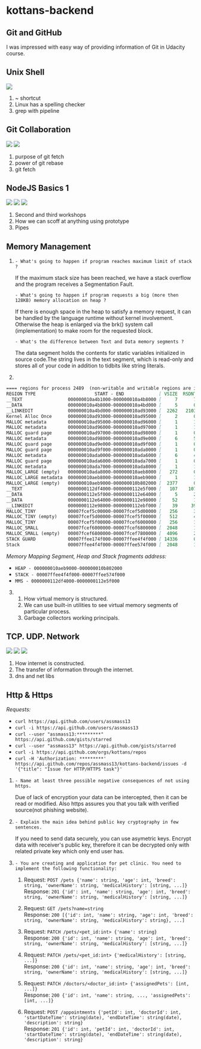 # kottans-backend
## Git and GitHub
I was impressed with easy way of providing information of Git in Udacity course.

## Unix Shell

![](task_unix_shell/image.png)

1. ~ shortcut
2. Linux has a spelling checker
3. grep with pipeline

## Git Collaboration

![](task_git_collaboration/github_collaboration_results_1.png)
![](task_git_collaboration/github_collaboration_results_2.png)

1. purpose of git fetch
2. power of git rebase
3. git fetch

## NodeJS Basics 1

![](node_basic_1/node-basics-1.png)
![](node_basic_1/node-basics-2.png)
![](node_basic_1/node-basics-3.png)

1. Second and third workshops
2. How we can scoff at anything using prototype
3. Pipes

## Memory Management

1. 
	`- What's going to happen if program reaches maximum limit of stack ?`

	If the maximum stack size has been reached, we have a stack overflow and the program receives a Segmentation Fault.


	`- What's going to happen if program requests a big (more then 128KB) memory allocation on heap ?`

	If there is enough space in the heap to satisfy a memory request, it can be handled by the language runtime without kernel involvement. Otherwise the heap is enlarged via the brk() system call (implementation) to make room for the requested block. 


	`- What's the difference between Text and Data memory segments ?`

	The data segment holds the contents for static variables initialized in source code.The string lives in the text segment, which is read-only and stores all of your code in addition to tidbits like string literals. 


2.
```md
==== regions for process 2489  (non-writable and writable regions are interleaved)
REGION TYPE                      START - END             [ VSIZE  RSDNT  DIRTY   SWAP] PRT/MAX SHRMOD PURGE    REGION DETAIL
__TEXT                 000000010a4b1000-000000010a4b8000 [     7      7      0      0] r-x/rwx SM=COW          /Applications/Docker.app/Contents/Resources/bin/docker-compose
__DATA                 000000010a4b8000-000000010a4bd000 [     5      0      0      2] rw-/rwx SM=COW          /Applications/Docker.app/Contents/Resources/bin/docker-compose
__LINKEDIT             000000010a4bd000-000000010ad93000 [  2262   2103      0      0] r--/rwx SM=COW          /Applications/Docker.app/Contents/Resources/bin/docker-compose
Kernel Alloc Once      000000010ad93000-000000010ad95000 [     2      0      0      1] rw-/rwx SM=PRV          
MALLOC metadata        000000010ad95000-000000010ad96000 [     1      1      1      0] r--/rwx SM=COW          DefaultMallocZone_0x10ad95000 zone structure
MALLOC metadata        000000010ad96000-000000010ad97000 [     1      1      1      0] rw-/rwx SM=COW          
MALLOC guard page      000000010ad97000-000000010ad98000 [     1      0      0      0] ---/rwx SM=COW          
MALLOC metadata        000000010ad98000-000000010ad9e000 [     6      5      5      1] rw-/rwx SM=COW          
MALLOC guard page      000000010ad9e000-000000010ad9f000 [     1      0      0      0] ---/rwx SM=COW          
MALLOC guard page      000000010ad9f000-000000010ada0000 [     1      0      0      0] ---/rwx SM=NUL          
MALLOC metadata        000000010ada0000-000000010ada6000 [     6      4      4      2] rw-/rwx SM=COW          
MALLOC guard page      000000010ada6000-000000010ada7000 [     1      0      0      0] ---/rwx SM=NUL          
MALLOC metadata        000000010ada7000-000000010ada8000 [     1      1      1      0] r--/rwx SM=COW          
MALLOC_LARGE (empty)   000000010ada8000-000000010aeb8000 [   272      0      0    272] rw-/rwx SM=COW          
MALLOC_LARGE metadata  000000010aeb8000-000000010aeb9000 [     1      1      1      0] rw-/rwx SM=COW          DefaultMallocZone_0x10ad95000
MALLOC_LARGE (empty)   000000010aeb9000-000000010b802000 [  2377      0      0   2377] rw-/rwx SM=COW          
__TEXT                 0000000112df4000-0000000112e5f000 [   107    107      0      0] r-x/rwx SM=COW          /usr/lib/dyld
__DATA                 0000000112e5f000-0000000112e64000 [     5      2      2      3] rw-/rwx SM=COW          /usr/lib/dyld
__DATA                 0000000112e64000-0000000112e98000 [    52      1      1      7] rw-/rwx SM=PRV          /usr/lib/dyld
__LINKEDIT             0000000112e98000-0000000112ebf000 [    39     39      0      0] r--/rwx SM=COW          /usr/lib/dyld
MALLOC_TINY            00007fcef5c00000-00007fcef5d00000 [   256      3      3      2] rw-/rwx SM=COW          DefaultMallocZone_0x10ad95000
MALLOC_TINY (empty)    00007fcef5d00000-00007fcef5f00000 [   512      4      4      2] rw-/rwx SM=COW          DefaultMallocZone_0x10ad95000
MALLOC_TINY            00007fcef5f00000-00007fcef6000000 [   256      1      1      2] rw-/rwx SM=COW          DefaultMallocZone_0x10ad95000
MALLOC_SMALL           00007fcef6000000-00007fcef6800000 [  2048      1      1     25] rw-/rwx SM=COW          DefaultMallocZone_0x10ad95000
MALLOC_SMALL (empty)   00007fcef6800000-00007fcef7800000 [  4096      2      2     33] rw-/rwx SM=COW          DefaultMallocZone_0x10ad95000
STACK GUARD            00007ffee174f000-00007ffee4f4f000 [ 14336      0      0      0] ---/rwx SM=NUL          stack guard for thread 0
Stack                  00007ffee4f4f000-00007ffee574f000 [  2048      1      1      3] rw-/rwx SM=PRV          thread 0

```


*Memory Mapping Segment, Heap and Stack fragments address:*
- `HEAP - 000000010aeb9000-000000010b802000`
- `STACK - 00007ffee4f4f000-00007ffee574f000`
- `MMS - 0000000112df4000-0000000112e5f000`

3.
	1. How virtual memory is structured.
	2. We can use built-in utilities to see virtual memory segments of particular process.
	3. Garbage collectors working principals.


## TCP. UDP. Network

![](task_networks/network-1.png)
![](task_networks/network-2.png)
![](task_networks/network-3.png)

1. How internet is constructed.
2. The transfer of information through the internet.
3. dns and net libs

## Http & Https

*Requests:*
- `curl https://api.github.com/users/assmass13`
- `curl -i https://api.github.com/users/assmass13`
- `curl --user "assmass13:*********" https://api.github.com/gists/starred`
- `curl --user "assmass13" https://api.github.com/gists/starred`
- `curl -i https://api.github.com/orgs/kottans/repos`
- `curl -H 'Authorization: *********' https://api.github.com/repos/assmass13/kottans-backend/issues -d '{"title": "Issue for HTTP/HTTPS task"}'`

1. `- Name at least three possible negative consequences of not using https.`

	Due of lack of encryption your data can be intercepted, then it can be read or modified. Also https assures you that you talk with verified source(not phishing website).


2. `- Explain the main idea behind public key cryptography in few sentences.`

	If you need to send data securely, you can use asymetric keys. Encrypt data with receiver's public key, therefore it can be decrypted only with related private key which only end user has.


3. `- You are creating and application for pet clinic. You need to implement the following functionality:`

	1. Request: `POST /pets {'name': string, 'age': int, 'breed': string, 'ownerName': string, 'medicalHistory': [string, ...]}`\
	   Response: `201 {'id': int, 'name': string, 'age': int, 'breed': string, 'ownerName': string, 'medicalHistory': [string, ...]}`

	2. Request: `GET /pets?name=string`\
	   Response: `200 [{'id': int, 'name': string, 'age': int, 'breed': string, 'ownerName': string, 'medicalHistory': string}, ...]`


	3. Request: `PATCH /pets/<pet_id:int> {'name': string}`\
	   Response: `200 {'id': int, 'name': string, 'age': int, 'breed': string, 'ownerName': string, 'medicalHistory': [string, ...]}`

	4. Request: `PATCH /pets/<pet_id:int> {'medicalHistory': [string, ...]}`\
	   Response: `200 {'id': int, 'name': string, 'age': int, 'breed': string, 'ownerName': string, 'medicalHistory': [string, ...]}`

	5. Request: `PATCH /doctors/<doctor_id:int> {'assignedPets': [int, ...]}`\
	   Response: `200 {'id': int, 'name': string, ..., 'assignedPets': [int, ...]}`

	6. Request: `POST /appointments {'petId': int, 'doctorId': int, 'startDateTime': string(date), 'endDateTime': string(date), 'description': string}`\
	   Response: `201 {'id': int, 'petId': int, 'doctorId': int, 'startDateTime': string(date), 'endDateTime': string(date), 'description': string}`


